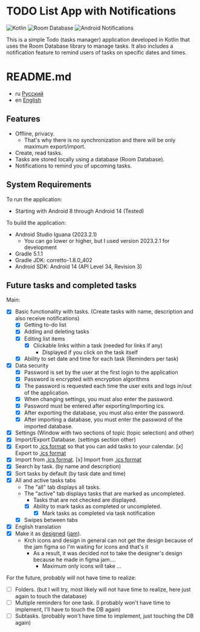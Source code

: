 
# TODO List App with Notifications 

![Kotlin](https://img.shields.io/badge/Kotlin-orange)
![Room Database](https://img.shields.io/badge/Room%20Database-blue)
![Android Notifications](https://img.shields.io/badge/Notifications-Yes-green)

This is a simple Todo (tasks manager) application developed in Kotlin that uses the Room Database library to manage tasks. It also includes a notification feature to remind users of tasks on specific dates and times.

# README.md
- ru [Русский](https://github.com/ve3xone/todo-app/blob/main/README.md)
- en [English](https://github.com/ve3xone/todo-app/blob/main/README.en.md)

## Features

- Offline, privacy.
    - That's why there is no synchronization and there will be only maximum export/import.
- Create, read tasks.
- Tasks are stored locally using a database (Room Database).
- Notifications to remind you of upcoming tasks.

## System Requirements

To run the application:
- Starting with Android 8 through Android 14 (Tested)

To build the application:
- Android Studio Iguana (2023.2.1)
    - You can go lower or higher, but I used version 2023.2.1 for development
- Gradle 5.1.1
- Gradle JDK: corretto-1.8.0_402
- Android SDK: Android 14 (API Level 34, Revision 3)

## Future tasks and completed tasks

Main:

- [x] Basic functionality with tasks. (Create tasks with name, description and also receive notifications)
    - [x] Getting to-do list
    - [x] Adding and deleting tasks
    - [x] Editing list items
        - [x] Clickable links within a task (needed for links if any)
            - Displayed if you click on the task itself
    - [x] Ability to set date and time for each task (Reminders per task)
- [x] Data security
    - [x] Password is set by the user at the first login to the application
    - [x] Password is encrypted with encryption algorithms
    - [x] The password is requested each time the user exits and logs in/out of the application.
    - [x] When changing settings, you must also enter the password.
    - [x] Password must be entered after exporting/importing ics.
    - [x] After exporting the database, you must also enter the password.
    - [x] After importing a database, you must enter the password of the imported database.
- [x] Settings (Window with two sections of topic (topic selection) and other)
- [x] Import/Export Database. (settings section other)
- [x] Export to [.ics format](https://en.wikipedia.org/wiki/ICalendar) so that you can add tasks to your calendar. [x] Export to [.ics format]()
- [x] Import from [.ics format](https://en.wikipedia.org/wiki/ICalendar). [x] Import from [.ics format]()
- [x] Search by task. (by name and description)
- [x] Sort tasks by default (by task date and time)
- [x] All and active tasks tabs
    - The "all" tab displays all tasks.
    - The "active" tab displays tasks that are marked as uncompleted.
        - Tasks that are not checked are displayed.
        - [x] Ability to mark tasks as completed or uncompleted.
            - [x] Mark tasks as completed via task notification
    - [x] Swipes between tabs
- [x] English translation
- [x] Make it as [designed](https://raw.githubusercontent.com/ve3xone/kronos-todo-app/main/%D0%B7%D0%B0%D0%BA%D0%BE%D0%BD-%D0%B4%D0%B8%D0%B7%D0%B0%D0%B9%D0%BD/%D0%9F%D1%80%D0%B8%D0%BB%D0%BE%D0%B6%D1%83%D1%85%D0%B0.png) ([jam](https://github.com/ve3xone/kronos-todo-app/raw/main/%D0%B7%D0%B0%D0%BA%D0%BE%D0%BD-%D0%B4%D0%B8%D0%B7%D0%B0%D0%B9%D0%BD/%D0%9F%D1%80%D0%B8%D0%BB%D0%BE%D0%B6%D1%83%D1%85%D0%B0.jam)).
    - Krch icons and design in general can not get the design because of the jam figma so I'm waiting for icons and that's it
        - As a result, it was decided not to take the designer's design because he made in figma jam....
            - Maximum only icons will take ...

For the future, probably will not have time to realize:
- [ ] Folders. (but I will try, most likely will not have time to realize, here just again to touch the database)
- [ ] Multiple reminders for one task. (I probably won't have time to implement, I'll have to touch the DB again)
- [ ] Subtasks. (probably won't have time to implement, just touching the DB again)